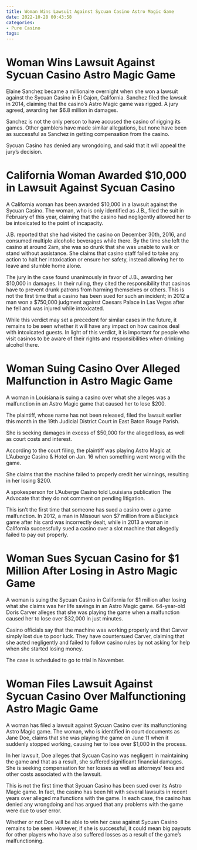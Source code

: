 ```yaml
---
title: Woman Wins Lawsuit Against Sycuan Casino Astro Magic Game 
date: 2022-10-28 00:43:58
categories:
- Pure Casino
tags:
---
```



#  Woman Wins Lawsuit Against Sycuan Casino Astro Magic Game 

Elaine Sanchez became a millionaire overnight when she won a lawsuit against the Sycuan Casino in El Cajon, California. Sanchez filed the lawsuit in 2014, claiming that the casino’s Astro Magic game was rigged. A jury agreed, awarding her $6.8 million in damages. 

Sanchez is not the only person to have accused the casino of rigging its games. Other gamblers have made similar allegations, but none have been as successful as Sanchez in getting compensation from the casino. 

Sycuan Casino has denied any wrongdoing, and said that it will appeal the jury’s decision.

#  California Woman Awarded $10,000 in Lawsuit Against Sycuan Casino 

A California woman has been awarded $10,000 in a lawsuit against the Sycuan Casino. The woman, who is only identified as J.B., filed the suit in February of this year, claiming that the casino had negligently allowed her to be intoxicated to the point of incapacity.

J.B. reported that she had visited the casino on December 30th, 2016, and consumed multiple alcoholic beverages while there. By the time she left the casino at around 2am, she was so drunk that she was unable to walk or stand without assistance. She claims that casino staff failed to take any action to halt her intoxication or ensure her safety, instead allowing her to leave and stumble home alone.

The jury in the case found unanimously in favor of J.B., awarding her $10,000 in damages. In their ruling, they cited the responsibility that casinos have to prevent drunk patrons from harming themselves or others. This is not the first time that a casino has been sued for such an incident; in 2012 a man won a $750,000 judgment against Caesars Palace in Las Vegas after he fell and was injured while intoxicated.

While this verdict may set a precedent for similar cases in the future, it remains to be seen whether it will have any impact on how casinos deal with intoxicated guests. In light of this verdict, it is important for people who visit casinos to be aware of their rights and responsibilities when drinking alcohol there.

#  Woman Suing Casino Over Alleged Malfunction in Astro Magic Game 

A woman in Louisiana is suing a casino over what she alleges was a malfunction in an Astro Magic game that caused her to lose $200.

The plaintiff, whose name has not been released, filed the lawsuit earlier this month in the 19th Judicial District Court in East Baton Rouge Parish.

She is seeking damages in excess of $50,000 for the alleged loss, as well as court costs and interest.

According to the court filing, the plaintiff was playing Astro Magic at L’Auberge Casino & Hotel on Jan. 16 when something went wrong with the game.

She claims that the machine failed to properly credit her winnings, resulting in her losing $200.

A spokesperson for L’Auberge Casino told Louisiana publication The Advocate that they do not comment on pending litigation.

This isn’t the first time that someone has sued a casino over a game malfunction. In 2012, a man in Missouri won $7 million from a Blackjack game after his card was incorrectly dealt, while in 2013 a woman in California successfully sued a casino over a slot machine that allegedly failed to pay out properly.

#  Woman Sues Sycuan Casino for $1 Million After Losing in Astro Magic Game 

A woman is suing the Sycuan Casino in California for $1 million after losing what she claims was her life savings in an Astro Magic game. 64-year-old Doris Carver alleges that she was playing the game when a malfunction caused her to lose over $32,000 in just minutes.

Casino officials say that the machine was working properly and that Carver simply lost due to poor luck. They have countersued Carver, claiming that she acted negligently and failed to follow casino rules by not asking for help when she started losing money.

The case is scheduled to go to trial in November.

#  Woman Files Lawsuit Against Sycuan Casino Over Malfunctioning Astro Magic Game

A woman has filed a lawsuit against Sycuan Casino over its malfunctioning Astro Magic game. The woman, who is identified in court documents as Jane Doe, claims that she was playing the game on June 11 when it suddenly stopped working, causing her to lose over $1,000 in the process.

In her lawsuit, Doe alleges that Sycuan Casino was negligent in maintaining the game and that as a result, she suffered significant financial damages. She is seeking compensation for her losses as well as attorneys’ fees and other costs associated with the lawsuit.

This is not the first time that Sycuan Casino has been sued over its Astro Magic game. In fact, the casino has been hit with several lawsuits in recent years over alleged malfunctions with the game. In each case, the casino has denied any wrongdoing and has argued that any problems with the game were due to user error.

Whether or not Doe will be able to win her case against Sycuan Casino remains to be seen. However, if she is successful, it could mean big payouts for other players who have also suffered losses as a result of the game’s malfunctioning.